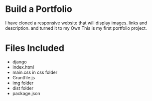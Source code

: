 # Build a Portfolio
I have cloned a responsive website that will display images. links and description.
and turned it to my Own
This is my first portfolio project.

# Files Included

* django
* index.html
* main.css in css folder
* Gruntfile.js
* img folder
* dist folder
* package.json
